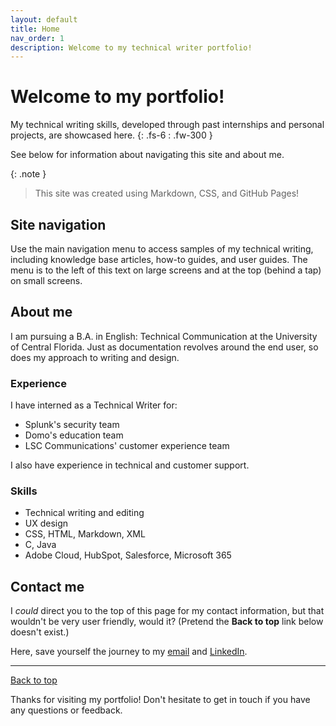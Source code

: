 ```yaml
---
layout: default
title: Home
nav_order: 1
description: Welcome to my technical writer portfolio!
---
```


# Welcome to my portfolio!

My technical writing skills, developed through past internships and personal projects, are showcased here.
{: .fs-6 : .fw-300 }

See below for information about navigating this site and about me.

{: .note }
> This site was created using Markdown, CSS, and GitHub Pages!

## Site navigation 

Use the main navigation menu to access samples of my technical writing, including knowledge base articles, how-to guides, and user guides. The menu is to the left of this text on large screens and at the top (behind a tap) on small screens.

## About me

I am pursuing a B.A. in English: Technical Communication at the University of Central Florida. Just as  documentation revolves around the end user, so does my approach to writing and design.

### Experience

I have interned as a Technical Writer for:

- Splunk's security team
- Domo's education team
- LSC Communications' customer experience team

I also have experience in technical and customer support. 

### Skills

- Technical writing and editing
- UX design
- CSS, HTML, Markdown, XML
- C, Java
- Adobe Cloud, HubSpot, Salesforce, Microsoft 365

## Contact me

I _could_ direct you to the top of this page for my contact information, but that wouldn't be very user friendly, would it? (Pretend the **Back to top** link below doesn't exist.)

Here, save yourself the journey to my [email](mailto:haileytapia@knights.ucf.edu) and [LinkedIn](https://www.linkedin.com/in/haileytapia/).

---

[Back to top](#top)

Thanks for visiting my portfolio! Don't hesitate to get in touch if you have any questions or feedback.
